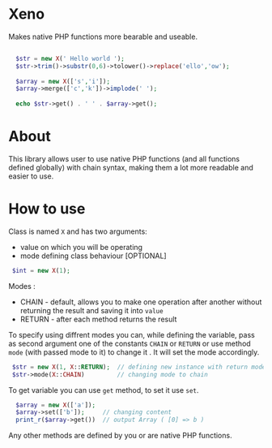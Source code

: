 # Xeno
Makes native PHP functions more bearable and useable.

```php

  $str = new X(' Hello world ');
  $str->trim()->substr(0,6)->tolower()->replace('ello','ow');
  
  $array = new X(['s','i']);
  $array->merge(['c','k'])->implode(' ');
  
  echo $str->get() . ' ' . $array->get();

```
# About

This library allows user to use native PHP functions (and all functions defined globally) with chain syntax, making them a lot more readable and easier to use.

# How to use

Class is named `X` and has two arguments: 
 - value on which you will be operating
 - mode defining class behaviour [OPTIONAL]
```php
 $int = new X(1);
```
Modes :
 - CHAIN - default, allows you to make one operation after another without returning the result and saving it into `value`
 - RETURN - after each method returns the result
 
To specify using diffrent modes you can, while defining the variable, pass as second argument one of the constants `CHAIN` or `RETURN` or use method `mode` (with passed mode to it) to change it . It will set the mode accordingly.
```php
 $str = new X(1, X::RETURN);  // defining new instance with return mode 
 $str->mode(X::CHAIN)         // changing mode to chain
```
To get variable you can use `get` method, to set it use `set`. 
```php
  $array = new X(['a']);
  $array->set(['b']);     // changing content
  print_r($array->get())  // output Array ( [0] => b ) 
```
Any other methods are defined by you or are native PHP functions.
